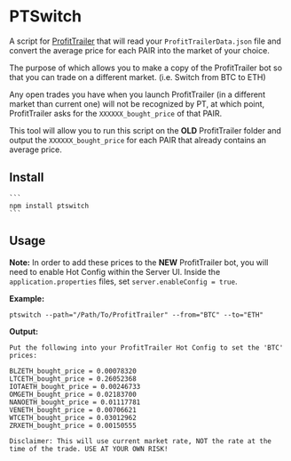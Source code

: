PTSwitch
=============

A script for [ProfitTrailer](https://profittrailer.com/) that will read your `ProfitTrailerData.json` file and convert the average price for each PAIR into the market of your choice.

The purpose of which allows you to make a copy of the ProfitTrailer bot so that you can trade on a different market. (i.e. Switch from BTC to ETH)

Any open trades you have when you launch ProfitTrailer (in a different market than current one) will not be recognized by PT, at which point, ProfitTrailer asks for the `XXXXXX_bought_price` of that PAIR.

This tool will allow you to run this script on the **OLD** ProfitTrailer folder and output the `XXXXXX_bought_price` for each PAIR that already contains an average price.


Install
-------

    ```
    npm install ptswitch
    ```


Usage
-----

**Note:** In order to add these prices to the **NEW** ProfitTrailer bot, you will need to enable Hot Config within the Server UI.  Inside the `application.properties` files, set `server.enableConfig = true`.

  **Example:**
  ```
  ptswitch --path="/Path/To/ProfitTrailer" --from="BTC" --to="ETH"
  ```

  **Output:**
  ```
  Put the following into your ProfitTrailer Hot Config to set the 'BTC' prices:

  BLZETH_bought_price = 0.00078320
  LTCETH_bought_price = 0.26052368
  IOTAETH_bought_price = 0.00246733
  OMGETH_bought_price = 0.02183700
  NANOETH_bought_price = 0.01117781
  VENETH_bought_price = 0.00706621
  WTCETH_bought_price = 0.03012962
  ZRXETH_bought_price = 0.00150555

  Disclaimer: This will use current market rate, NOT the rate at the time of the trade. USE AT YOUR OWN RISK!
  ```